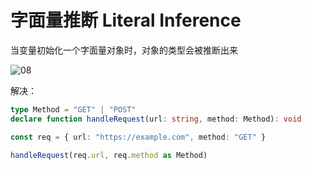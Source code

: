 # 字面量推断 Literal Inference

当变量初始化一个字面量对象时，对象的类型会被推断出来

![08](http://image.newarea.site/20230713/08.png)

解决：

```ts
type Method = "GET" | "POST"
declare function handleRequest(url: string, method: Method): void

const req = { url: "https://example.com", method: "GET" }

handleRequest(req.url, req.method as Method)
```